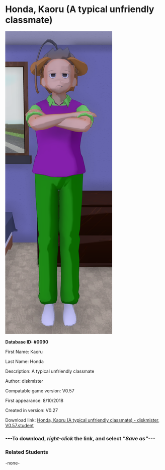 # Honda, Kaoru (A typical unfriendly classmate)

<img src="../../Files/Images/Honda, Kaoru (A typical unfriendly classmate).png" title="Honda, Kaoru (A typical unfriendly classmate) - diskmister, V0.57">

**Database ID: #0090**

First Name: Kaoru

Last Name: Honda

Description: A typical unfriendly classmate

Author: diskmister

Compatable game version: V0.57

First appearance: 8/10/2018

Created in version: V0.27

Download link: <a href="https://raw.githubusercontent.com/Arbiter1223/Daigaku-Gurashi-Custom-Students/master/Files/Student%20Files/Honda%2C%20Kaoru%20(A%20typical%20unfriendly%20classmate)%20-%20diskmister%2C%20V0.57.student">Honda, Kaoru (A typical unfriendly classmate) - diskmister, V0.57.student</a>

### ---**To download, _right-click_ the link, and select _"Save as"_**---

### Related Students

-none-
